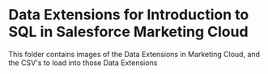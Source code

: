 # Data Extensions for Introduction to SQL in Salesforce Marketing Cloud
This folder contains images of the Data Extensions in Marketing Cloud, and the CSV's to load into those Data Extensions
